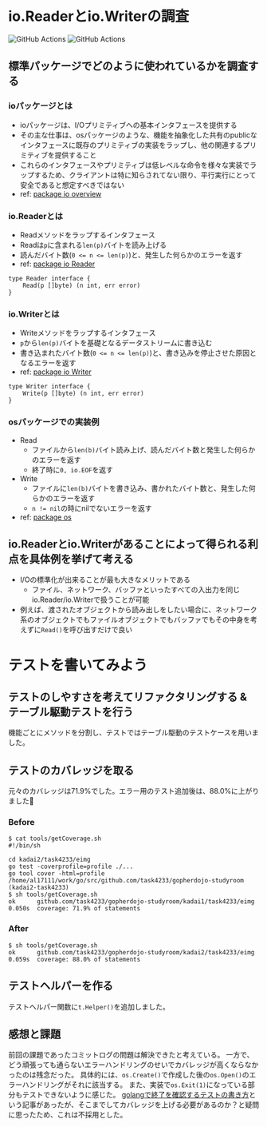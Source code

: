# io.Readerとio.Writerの調査
![GitHub Actions](https://github.com/task4233/gopherdojo-studyroom/workflows/Static%20check%20with%20PR%20and%20Add%20comment%20each%20error/badge.svg)
![GitHub Actions](https://github.com/task4233/gopherdojo-studyroom/workflows/make%20godoc%20and%20deploy%20gh-pages%20branch/badge.svg)

## 標準パッケージでどのように使われているかを調査する
### ioパッケージとは
- ioパッケージは、I/Oプリミティブへの基本インタフェースを提供する
- その主な仕事は、osパッケージのような、機能を抽象化した共有のpublicなインタフェースに既存のプリミティブの実装をラップし、他の関連するプリミティブを提供すること
- これらのインタフェースやプリミティブは低レベルな命令を様々な実装でラップするため、クライアントは特に知らされてない限り、平行実行にとって安全であると想定すべきではない
- ref: [package io overview](https://golang.org/pkg/io/#pkg-overview)

### io.Readerとは
 - Readメソッドをラップするインタフェース
 - Readは`p`に含まれる`len(p)`バイトを読み上げる
 - 読んだバイト数(`0 <= n <= len(p)`)と、発生した何らかのエラーを返す
 - ref: [package io Reader](https://golang.org/pkg/io/#Reader)

```golang
type Reader interface {
    Read(p []byte) (n int, err error)
}
```

### io.Writerとは
 - Writeメソッドをラップするインタフェース
 - `p`から`len(p)`バイトを基礎となるデータストリームに書き込む
 - 書き込まれたバイト数(`0 <= n <= len(p)`)と、書き込みを停止させた原因となるエラーを返す
 - ref: [package io Writer](https://golang.org/pkg/io/#Writer)
 
```golang
type Writer interface {
    Write(p []byte) (n int, err error)
}
```

### osパッケージでの実装例
 - Read
   - ファイルから`len(b)`バイト読み上げ、読んだバイト数と発生した何らかのエラーを返す
   - 終了時に`0, io.EOF`を返す
 - Write
   - ファイルに`len(b)`バイトを書き込み、書かれたバイト数と、発生した何らかのエラーを返す
   - `n != nil`の時にnilでないエラーを返す
 - ref: [package os](https://golang.org/pkg/os/)

## io.Readerとio.Writerがあることによって得られる利点を具体例を挙げて考える
 - I/Oの標準化が出来ることが最も大きなメリットである
   - ファイル、ネットワーク、バッファといったすべての入出力を同じio.Reader/io.Writerで扱うことが可能
 - 例えば、渡されたオブジェクトから読み出しをしたい場合に、ネットワーク系のオブジェクトでもファイルオブジェクトでもバッファでもその中身を考えずに`Read()`を呼び出すだけで良い

# テストを書いてみよう
## テストのしやすさを考えてリファクタリングする & テーブル駆動テストを行う
機能ごとにメソッドを分割し、テストではテーブル駆動のテストケースを用いました。


## テストのカバレッジを取る
元々のカバレッジは71.9%でした。エラー用のテスト追加後は、88.0%に上がりました🎉

### Before
```shell
$ cat tools/getCoverage.sh 
#!/bin/sh

cd kadai2/task4233/eimg
go test -coverprofile=profile ./...
go tool cover -html=profile
/home/al17111/work/go/src/github.com/task4233/gopherdojo-studyroom (kadai2-task4233)
$ sh tools/getCoverage.sh 
ok  	github.com/task4233/gopherdojo-studyroom/kadai1/task4233/eimg	0.050s	coverage: 71.9% of statements
```

### After
```shell
$ sh tools/getCoverage.sh 
ok  	github.com/task4233/gopherdojo-studyroom/kadai2/task4233/eimg	0.059s	coverage: 88.0% of statements

```

## テストヘルパーを作る
テストヘルパー関数に`t.Helper()`を追加しました。

## 感想と課題
前回の課題であったコミットログの問題は解決できたと考えている。
一方で、どう頑張っても通らないエラーハンドリングのせいでカバレッジが高くならなかったのは残念だった。
具体的には、`os.Create()`で作成した後の`os.Open()`のエラーハンドリングがそれに該当する。
また、実装で`os.Exit(1)`になっている部分もテストできないように感じた。
[golangで終了を確認するテストの書き方](https://mattn.kaoriya.net/software/lang/go/20161025113154.htm)という記事があったが、そこまでしてカバレッジを上げる必要があるのか？と疑問に思ったため、これは不採用とした。
